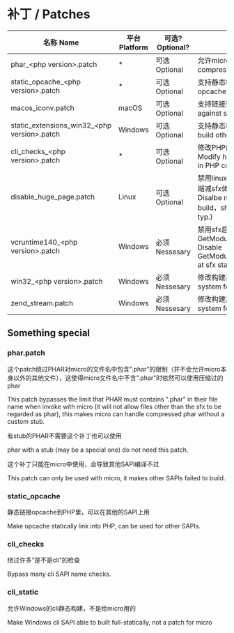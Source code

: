
# 补丁 / Patches

名称 Name | 平台 Platform | 可选? Optional? | 用途 Usage
--- | --- | --- | ---
phar_\<php version\>.patch | * | 可选 Optional | 允许micro使用压缩phar Allow micro use compressed phar
static_opcache_\<php version\>.patch | * | 可选 Optional | 支持静态构建opcache Support build opcache statically
macos_iconv.patch | macOS | 可选 Optional | 支持链接到系统的iconv Support link against system iconv
static_extensions_win32_\<php version\>.patch | Windows | 可选 Optional | 支持静态构建Windows其他扩展 Support build other extensions for windows
cli_checks_\<php version\>.patch | * | 可选 Optional | 修改PHP内核中硬编码的SAPI检查 Modify hardcoden SAPI name checks in PHP core
disable_huge_page.patch | Linux | 可选 Optional | 禁用linux构建的max-page-size选项，缩减sfx体积（典型的， 10M+ -> 5M） Disalbe max-page-size for linux build，shrink sfx size (10M+ -> 5M typ.)
vcruntime140_\<php version\>.patch | Windows | 必须 Nessesary | 禁用sfx启动时GetModuleHandle(vcruntime140(d).dll) Disable GetModuleHandle(vcruntime140(d).dll) at sfx start
win32_\<php version\>.patch | Windows | 必须 Nessesary | 修改构建系统以静态构建 Modify build system for build sfx file
zend_stream.patch | Windows | 必须 Nessesary | 修改构建系统以静态构建 Modify build system for build sfx file

## Something special

### phar.patch

这个patch绕过PHAR对micro的文件名中包含".phar"的限制（并不会允许micro本身以外的其他文件），这使得micro文件名中不含".phar"时依然可以使用压缩过的phar

This patch bypasses the limit that PHAR must contains ".phar" in their file name when invoke with micro (it will not allow files other than the sfx to be regarded as phar), this makes micro can handle compressed phar without a custom stub.

有stub的PHAR不需要这个补丁也可以使用

phar with a stub (may be a special one) do not need this patch.

这个补丁只能在micro中使用，会导致其他SAPI编译不过

This patch can only be used with micro, it makes other SAPIs failed to build.

### static_opcache

静态链接opcache到PHP里，可以在其他的SAPI上用

Make opcache statically link into PHP, can be used for other SAPIs.

### cli_checks

绕过许多“是不是cli”的检查

Bypass many cli SAPI name checks.

### cli_static

允许Windows的cli静态构建，不是给micro用的

Make Windows cli SAPI able to built full-statically, not a patch for micro
